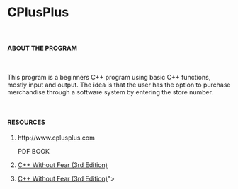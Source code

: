 # CPlusPlus
<br>
<h4>ABOUT THE PROGRAM</h4>
<br>
<p>This program is a beginners C++ program using basic C++ functions, mostly input and output. The idea is that the user has the option to purchase merchandise through a software system by entering the store number.</p>
<br>
<h4>RESOURCES</h4>
<ol>
  <li>http://www.cplusplus.com</li>
   <p>PDF BOOK</p>
  <li>
 
  <a href="https://universalflowuniversity.com/Books/Computer%20Programming/CPlusPlus%20and%20C%20Programming/C++%20Without%20Fear_%20A%20Beginner%27s%20Guide%20That%20Makes%20You%20Feel%20Smart%203rd%20Edition.pdf">C++ Without Fear (3rd Edition)</a>    
  </li>
  <li><a href="  <a href="http://ptgmedia.pearsoncmg.com/images/9780134314303/samplepages/9780134314303.pdf">C++ Without Fear (3rd Edition)</a>"></a></li>
</ol>
